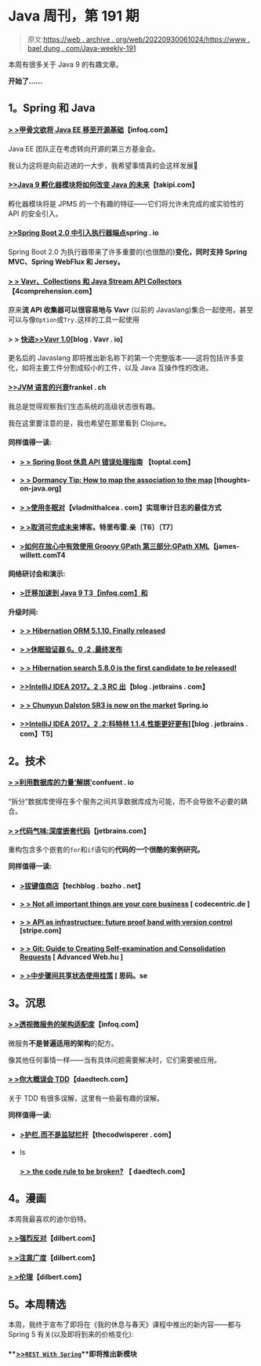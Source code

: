 # Java 周刊，第 191 期

> 原文:[https://web . archive . org/web/20220930061024/https://www . bael dung . com/Java-weekly-191](https://web.archive.org/web/20220930061024/https://www.baeldung.com/java-weekly-191)

本周有很多关于 Java 9 的有趣文章。

**开始了……**

## **1。Spring 和 Java**

#### [**> >甲骨文欲将 Java EE 移至开源基础**](https://web.archive.org/web/20220524025600/https://www.infoq.com/news/2017/08/oracle-open-sourcing-javaee?utm_campaign=infoq_content&utm_source=infoq&utm_medium=feed&utm_term=Java)【infoq.com】

Java EE 团队正在考虑转向开源的第三方基金会。

我认为这将是向前迈进的一大步，我希望事情真的会这样发展🙂

#### [**>>Java 9 孵化器模块将如何改变 Java 的未来**](https://web.archive.org/web/20220524025600/http://blog.takipi.com/how-java-9-incubator-modules-will-change-the-future-of-java/)【takipi.com】

孵化器模块将是 JPMS 的一个有趣的特征——它们将允许未完成的或实验性的 API 的安全引入。

#### [**>>Spring Boot 2.0 中引入执行器端点**](https://web.archive.org/web/20220524025600/https://spring.io/blog/2017/08/22/introducing-actuator-endpoints-in-spring-boot-2-0)spring . io

Spring Boot 2.0 为执行器带来了许多重要的(也很酷的)**变化，同时支持 Spring MVC、Spring WebFlux 和 Jersey。**

#### [**> > Vavr、Collections 和 Java Stream API Collectors**](https://web.archive.org/web/20220524025600/http://4comprehension.com/vavr-collections-and-java-stream-api-collectors/)【4comprehension.com】

原来**流 API 收集器可以很容易地与 Vavr** (以前的 Javaslang)集合一起使用，甚至可以与像`Option`或`Try.`这样的工具一起使用

#### > > [**快进>>Vavr 1.0**](https://web.archive.org/web/20220524025600/http://blog.vavr.io/fast-forward-to-vavr-1-0/)[blog . Vavr . io]

更名后的 Javaslang 即将推出新名称下的第一个完整版本——这将包括许多变化，如将主要工件分割成较小的工件，以及 Java 互操作性的改进。

#### [**>>JVM 语言的兴衰**](https://web.archive.org/web/20220524025600/https://blog.frankel.ch/rise-fall-jvm-languages/#gsc.tab=0)frankel . ch

我总是觉得观察我们生态系统的高级状态很有趣。

我在这里要注意的是，我也希望在那里看到 Clojure。

#### **同样值得一读:**

*   #### [**> > Spring Boot 休息 API 错误处理指南**](https://web.archive.org/web/20220524025600/https://www.toptal.com/java/spring-boot-rest-api-error-handling) 【toptal.com】

*   #### [**> > Dormancy Tip: How to map the association to the map**](https://web.archive.org/web/20220524025600/https://www.thoughts-on-java.org/hibernate-tips-map-association-map/) [thoughts-on-java.org]

*   #### [**> >使用冬眠对**](https://web.archive.org/web/20220524025600/https://vladmihalcea.com/2017/08/22/the-best-way-to-implement-an-audit-log-using-hibernate-envers/)【vladmithalcea . com】实现审计日志的最佳方式

*   #### [**> >取消可完成未来**](https://web.archive.org/web/20220524025600/http://blog.tremblay.pro/2017/08/supply-async.html)博客。特里布雷.亲〔T6〕〔T7〕

*   #### **[>如何在放心中有效使用 Groovy GPath 第三部分:GPath XML](https://web.archive.org/web/20220524025600/http://james-willett.com/2017/08/rest-assured-gpath-xml/)【james-willett.comT4**

**网络研讨会和演示:**

*   #### [**>迁移加速到 Java 9** T3【infoq.com】和](https://web.archive.org/web/20220524025600/https://www.infoq.com/presentations/speedment-java9)

**升级时间:**

*   #### **[> > Hibernation ORM 5.1.10\. Finally released](https://web.archive.org/web/20220524025600/http://in.relation.to/2017/08/18/hibernate-orm-5110-final-release/)**

*   #### [**> >休眠验证器 6。0 .2 .最终发布**](https://web.archive.org/web/20220524025600/http://in.relation.to/2017/08/22/hibernate-validator-602-final-out/)

*   #### [**> > Hibernation search 5.8.0 is the first candidate to be released!**](https://web.archive.org/web/20220524025600/http://in.relation.to/2017/08/16/hibernate-search-5-8-0-CR1/)

*   #### [**>>IntelliJ IDEA 2017。2 .3 RC 出**](https://web.archive.org/web/20220524025600/https://blog.jetbrains.com/idea/2017/08/intellij-idea-2017-2-3-rc-is-out/)【blog . jetbrains . com】

*   #### [**> > Chunyun Dalston SR3 is now on the market**](https://web.archive.org/web/20220524025600/https://spring.io/blog/2017/08/21/spring-cloud-dalston-sr3-is-now-available) Spring.io

*   #### **[>>IntelliJ IDEA 2017。2 .2:科特林 1.1.4,性能更好更有](https://web.archive.org/web/20220524025600/https://blog.jetbrains.com/idea/2017/08/intellij-idea-2017-2-2-kotlin-1-1-4-better-performance-and-more/)[【blog . jetbrains . com】T5]**

## **2。技术**

#### [**> >利用数据库的力量‘解绑’**](https://web.archive.org/web/20220524025600/https://www.confluent.io/blog/leveraging-power-database-unbundled/)confuent . io

“拆分”数据库使得在多个服务之间共享数据库成为可能，而不会导致不必要的耦合。

#### [**> >代码气味:深度嵌套代码**](https://web.archive.org/web/20220524025600/https://blog.jetbrains.com/idea/2017/08/code-smells-deeply-nested-code/)【jetbrains.com】

重构包含多个嵌套的`for`和`if`语句的**代码的一个很酷的案例研究。**

**同样值得一读:**

*   #### [**>拔键值商店**](https://web.archive.org/web/20220524025600/https://techblog.bozho.net/stubbing-key-value-stores/)【techblog . bozho . net】

*   #### [**> > Not all important things are your core business**](https://web.archive.org/web/20220524025600/https://blog.codecentric.de/en/2017/08/not-everything-vital-also-core-business/) [ codecentric.de ]

*   #### [**> > API as infrastructure: future proof band with version control**](https://web.archive.org/web/20220524025600/https://stripe.com/blog/api-versioning) [stripe.com]

*   #### [**> > Git: Guide to Creating Self-examination and Consolidation Requests**](https://web.archive.org/web/20220524025600/https://advancedweb.hu/2017/08/22/git-commit/) [ Advanced Web.hu ]

*   #### [**> >中步骤间共享状态使用**桂策](https://web.archive.org/web/20220524025600/http://www.thinkcode.se/blog/2017/08/16/sharing-state-between-steps-in-cucumberjvm-using-guice) [ 思码。se

## **3。沉思**

#### [**> >透视微服务的架构适配度**](https://web.archive.org/web/20220524025600/https://www.infoq.com/articles/Microservices-Architectural-Fitness)【infoq.com】

微服务**不是普遍适用的架构**的配方。

像其他任何事情一样——当有具体问题需要解决时，它们需要被应用。

#### [**> >你大概误会 TDD**](https://web.archive.org/web/20220524025600/https://www.daedtech.com/probably-misunderstanding-tdd/)【daedtech.com】

关于 TDD 有很多误解，这里有一些最有趣的误解。

**同样值得一读:**

*   #### **[>护栏,而不是监狱栏杆](https://web.archive.org/web/20220524025600/http://blog.thecodewhisperer.com/permalink/guard-rails-not-prison-bars)**【thecodwisperer . com】

*   Is

    #### [**> > the code rule to be broken?**](https://web.archive.org/web/20220524025600/https://www.daedtech.com/code-rules-meant-broken/) 【 daedtech.com】

## **4。漫画**

本周我最喜欢的迪尔伯特。

#### **[> >强烈反对](https://web.archive.org/web/20220524025600/http://dilbert.com/strip/2011-08-04)**【dilbert.com】

#### **[> >注意广度](https://web.archive.org/web/20220524025600/http://dilbert.com/strip/2011-09-21)**【dilbert.com】

#### **[> >伦理](https://web.archive.org/web/20220524025600/http://dilbert.com/strip/2012-09-14)**【dilbert.com】

## **5。本周精选**

本周，我终于宣布了即将在《我的休息与春天》课程中推出的新内容——都与 Spring 5 有关(以及即将到来的价格变化):

#### **[>>`REST With Spring`](/web/20220524025600/https://www.baeldung.com/rest-with-spring-course#master-class)**即将推出新模块